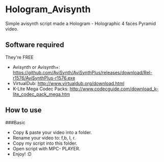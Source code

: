 # Hologram_Avisynth
Simple avisynth script made a Hologram - Holographic 4 faces Pyramid video.
## Software required
They're FREE
- Avisynth or Avisynth+: https://github.com/AviSynth/AviSynthPlus/releases/download/Rel-r1576/AviSynthPlus-r1576.exe
- VirtualDub: http://www.virtualdub.org/download.html
- K-Lite Mega Codec Packs: http://www.codecguide.com/download_k-lite_codec_pack_mega.htm

## How to use
###Basic
- Copy & paste your video into a folder.
- Rename your video to: f,b, l, r.
- Copy my script into this folder.
- Open script with MPC- PLAYER.
- Enjoy! :D
